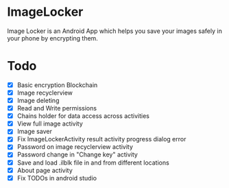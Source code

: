 # ImageLocker
Image Locker is an Android App which helps you save your images safely in your phone by encrypting them.

# Todo
- [x] Basic encryption Blockchain
- [x] Image recyclerview
- [x] Image deleting
- [x] Read and Write permissions
- [x] Chains holder for data access across activities
- [x] View full image activity
- [x] Image saver 
- [x] Fix ImageLockerActivity result activity progress dialog error
- [x] Password on image recyclerview activity
- [x] Password change in "Change key" activity
- [x] Save and load .ilblk file in and from different locations
- [x] About page activity
- [x] Fix TODOs in android studio